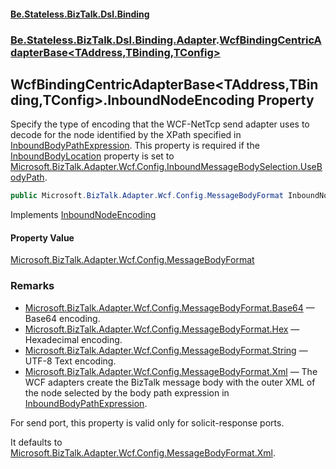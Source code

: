 #### [Be.Stateless.BizTalk.Dsl.Binding](README.md 'README')
### [Be.Stateless.BizTalk.Dsl.Binding.Adapter](Be.Stateless.BizTalk.Dsl.Binding.Adapter.md 'Be.Stateless.BizTalk.Dsl.Binding.Adapter').[WcfBindingCentricAdapterBase&lt;TAddress,TBinding,TConfig&gt;](WcfBindingCentricAdapterBase_TAddress,TBinding,TConfig_.md 'Be.Stateless.BizTalk.Dsl.Binding.Adapter.WcfBindingCentricAdapterBase<TAddress,TBinding,TConfig>')

## WcfBindingCentricAdapterBase<TAddress,TBinding,TConfig>.InboundNodeEncoding Property

Specify the type of encoding that the WCF-NetTcp send adapter uses to decode for the node identified by the XPath
specified in [InboundBodyPathExpression](WcfBindingCentricAdapterBase_TAddress,TBinding,TConfig_.InboundBodyPathExpression.md 'Be.Stateless.BizTalk.Dsl.Binding.Adapter.WcfBindingCentricAdapterBase<TAddress,TBinding,TConfig>.InboundBodyPathExpression'). This property is required if the [InboundBodyLocation](WcfBindingCentricAdapterBase_TAddress,TBinding,TConfig_.InboundBodyLocation.md 'Be.Stateless.BizTalk.Dsl.Binding.Adapter.WcfBindingCentricAdapterBase<TAddress,TBinding,TConfig>.InboundBodyLocation') property is set to [Microsoft.BizTalk.Adapter.Wcf.Config.InboundMessageBodySelection.UseBodyPath](https://docs.microsoft.com/en-us/dotnet/api/Microsoft.BizTalk.Adapter.Wcf.Config.InboundMessageBodySelection.UseBodyPath 'Microsoft.BizTalk.Adapter.Wcf.Config.InboundMessageBodySelection.UseBodyPath').

```csharp
public Microsoft.BizTalk.Adapter.Wcf.Config.MessageBodyFormat InboundNodeEncoding { get; set; }
```

Implements [InboundNodeEncoding](https://docs.microsoft.com/en-us/dotnet/api/Microsoft.BizTalk.Adapter.Wcf.Config.IAdapterConfigInboundMessageMarshalling.InboundNodeEncoding 'Microsoft.BizTalk.Adapter.Wcf.Config.IAdapterConfigInboundMessageMarshalling.InboundNodeEncoding')

#### Property Value
[Microsoft.BizTalk.Adapter.Wcf.Config.MessageBodyFormat](https://docs.microsoft.com/en-us/dotnet/api/Microsoft.BizTalk.Adapter.Wcf.Config.MessageBodyFormat 'Microsoft.BizTalk.Adapter.Wcf.Config.MessageBodyFormat')

### Remarks

- [Microsoft.BizTalk.Adapter.Wcf.Config.MessageBodyFormat.Base64](https://docs.microsoft.com/en-us/dotnet/api/Microsoft.BizTalk.Adapter.Wcf.Config.MessageBodyFormat.Base64 'Microsoft.BizTalk.Adapter.Wcf.Config.MessageBodyFormat.Base64') — Base64 encoding.
- [Microsoft.BizTalk.Adapter.Wcf.Config.MessageBodyFormat.Hex](https://docs.microsoft.com/en-us/dotnet/api/Microsoft.BizTalk.Adapter.Wcf.Config.MessageBodyFormat.Hex 'Microsoft.BizTalk.Adapter.Wcf.Config.MessageBodyFormat.Hex') — Hexadecimal encoding.
- [Microsoft.BizTalk.Adapter.Wcf.Config.MessageBodyFormat.String](https://docs.microsoft.com/en-us/dotnet/api/Microsoft.BizTalk.Adapter.Wcf.Config.MessageBodyFormat.String 'Microsoft.BizTalk.Adapter.Wcf.Config.MessageBodyFormat.String') — UTF-8 Text encoding.
- [Microsoft.BizTalk.Adapter.Wcf.Config.MessageBodyFormat.Xml](https://docs.microsoft.com/en-us/dotnet/api/Microsoft.BizTalk.Adapter.Wcf.Config.MessageBodyFormat.Xml 'Microsoft.BizTalk.Adapter.Wcf.Config.MessageBodyFormat.Xml') — The WCF adapters create the BizTalk message body with the outer XML of
              the node selected by the body path expression in [InboundBodyPathExpression](WcfBindingCentricAdapterBase_TAddress,TBinding,TConfig_.InboundBodyPathExpression.md 'Be.Stateless.BizTalk.Dsl.Binding.Adapter.WcfBindingCentricAdapterBase<TAddress,TBinding,TConfig>.InboundBodyPathExpression').

For send port, this property is valid only for solicit-response ports.

It defaults to [Microsoft.BizTalk.Adapter.Wcf.Config.MessageBodyFormat.Xml](https://docs.microsoft.com/en-us/dotnet/api/Microsoft.BizTalk.Adapter.Wcf.Config.MessageBodyFormat.Xml 'Microsoft.BizTalk.Adapter.Wcf.Config.MessageBodyFormat.Xml').